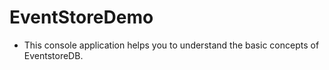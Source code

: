# EventStoreDemo

- This console application helps you to understand the  basic concepts of EventstoreDB.
